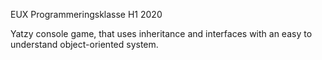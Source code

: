 EUX Programmeringsklasse H1 2020

Yatzy console game, that uses inheritance and interfaces with an easy to understand object-oriented system.
